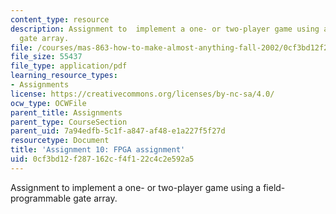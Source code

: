 ```yaml
---
content_type: resource
description: Assignment to  implement a one- or two-player game using a field-programmable
  gate array.
file: /courses/mas-863-how-to-make-almost-anything-fall-2002/0cf3bd12f287162cf4f122c4c2e592a5_assignment10.pdf
file_size: 55437
file_type: application/pdf
learning_resource_types:
- Assignments
license: https://creativecommons.org/licenses/by-nc-sa/4.0/
ocw_type: OCWFile
parent_title: Assignments
parent_type: CourseSection
parent_uid: 7a94edfb-5c1f-a847-af48-e1a227f5f27d
resourcetype: Document
title: 'Assignment 10: FPGA assignment'
uid: 0cf3bd12-f287-162c-f4f1-22c4c2e592a5
---
```

Assignment to  implement a one- or two-player game using a field-programmable gate array.